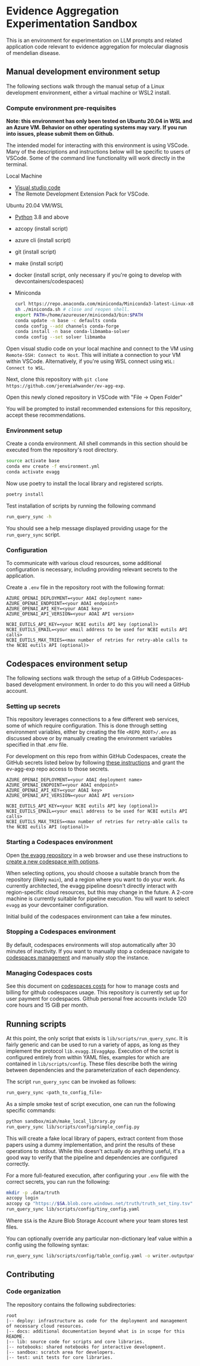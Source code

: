 # Evidence Aggregation Experimentation Sandbox

This is an environment for experimentation on LLM prompts and related application code relevant to evidence aggregation for molecular diagnosis of mendelian disease.

## Manual development environment setup

The following sections walk through the manual setup of a Linux development environment, either a virtual machine or WSL2 install.

### Compute environment pre-requisites

**Note: this environment has only been tested on Ubuntu 20.04 in WSL and an Azure VM. Behavior on other operating systems may vary. If you run into issues, please submit them on Github.**

The intended model for interacting with this environment is using VSCode. Many of the descriptions and instructions below will be specific to users of VSCode. Some of the command line functionality will work directly in the terminal.

Local Machine

- [Visual studio code](https://code.visualstudio.com/download)
- The Remote Development Extension Pack for VSCode.

Ubuntu 20.04 VM/WSL

- [Python](https://www.python.org/downloads/) 3.8 and above
- azcopy (install script)
- azure cli (install script)
- git (install script)
- make (install script)
- docker (install script, only necessary if you're going to develop with devcontainers/codespaces)
- Miniconda

    ```bash
    curl https://repo.anaconda.com/miniconda/Miniconda3-latest-Linux-x86_64.sh > miniconda.sh
    sh ./miniconda.sh # close and reopen shell.
    export PATH=/home/azureuser/miniconda3/bin:$PATH
    conda update -n base -c defaults conda
    conda config --add channels conda-forge
    conda install -n base conda-libmamba-solver
    conda config --set solver libmamba
    ```

Open visual studio code on your local machine and connect to the VM using `Remote-SSH: Connect to Host`. This will initiate a connection to your VM within VSCode. Alternatively, if you're using WSL connect using `WSL: Connect to WSL`.

Next, clone this repository with `git clone https://github.com/jeremiahwander/ev-agg-exp`.

Open this newly cloned repository in VSCode with "File -> Open Folder"

You will be prompted to install recommended extensions for this repository, accept these recommendations.

### Environment setup

Create a conda environment. All shell commands in this section should be executed from the repository's root directory.

```bash
source activate base
conda env create -f environment.yml
conda activate evagg
```

Now use poetry to install the local library and registered scripts.

```bash
poetry install
```

Test installation of scripts by running the following command

```bash
run_query_sync -h
```

You should see a help message displayed providing usage for the `run_query_sync` script.

### Configuration

To communicate with various cloud resources, some additional configuration is necessary, including providing relevant
secrets to the application.

Create a `.env` file in the repository root with the following format:

```text
AZURE_OPENAI_DEPLOYMENT=<your AOAI deployment name>
AZURE_OPENAI_ENDPOINT=<your AOAI endpoint>
AZURE_OPENAI_API_KEY=<your AOAI key>
AZURE_OPENAI_API_VERSION=<your AOAI API version>

NCBI_EUTILS_API_KEY=<your NCBI eutils API key (optional)>
NCBI_EUTILS_EMAIL=<your email address to be used for NCBI eutils API calls>
NCBI_EUTILS_MAX_TRIES=<max number of retries for retry-able calls to the NCBI eutils API (optional)>
```

## Codespaces environment setup

The following sections walk through the setup of a GitHub Codespaces-based development environment. In order to do this
you will need a GitHub account.

### Setting up secrets

This repository leverages connections to a few different web services, some of which require configuration. This is done
through setting environment variables, either by creating the file `<REPO_ROOT>/.env` as discussed above or by manually
creating the environment variables specified in that .env file.

For development on this repo from within GitHub Codespaces, create the GitHub secrets listed below by following
[these instructions](https://docs.github.com/en/codespaces/managing-your-codespaces/managing-secrets-for-your-codespaces)
and grant the ev-agg-exp repo access to those secrets.

```text
AZURE_OPENAI_DEPLOYMENT=<your AOAI deployment name>
AZURE_OPENAI_ENDPOINT=<your AOAI endpoint>
AZURE_OPENAI_API_KEY=<your AOAI key>
AZURE_OPENAI_API_VERSION=<your AOAI API version>

NCBI_EUTILS_API_KEY=<your NCBI eutils API key (optional)>
NCBI_EUTILS_EMAIL=<your email address to be used for NCBI eutils API calls>
NCBI_EUTILS_MAX_TRIES=<max number of retries for retry-able calls to the NCBI eutils API (optional)>
```

### Starting a Codespaces environment

Open [the evagg repository](https://github.com/jeremiahwander/ev-agg-exp) in a web browser and use these instructions to
[create a new codespace with options](https://docs.github.com/en/codespaces/developing-in-a-codespace/creating-a-codespace-for-a-repository).

When selecting options, you should choose a suitable branch from the repository (likely `main`), and a region where you
want to do your work. As currently architected, the evagg pipeline doesn't directly interact with region-specific cloud
resources, but this may change in the future. A 2-core machine is currently suitable for pipeline execution. You will want
to select `evagg` as your devcontainer configuration.

Initial build of the codespaces environment can take a few minutes.

### Stopping a Codespaces environment

By default, codespaces environments will stop automatically after 30 minutes of inactivity. If you want to manually stop
a codespace navigate to [codespaces management](https://github.com/codespaces) and manually stop the instance.

### Managing Codespaces costs

See this document on [codespaces costs](https://docs.github.com/en/billing/managing-billing-for-github-codespaces/about-billing-for-github-codespaces)
for how to manage costs and billing for github codespaces usage. This repository is currently set up for user payment for
codespaces. Github personal free accounts include 120 core hours and 15 GiB per month.

## Running scripts

At this point, the only script that exists is `lib/scripts/run_query_sync`. It is fairly generic and can be used to run
a variety of apps, as long as they implement the protocol `lib.evagg.IEvaggApp`. Execution of the script is configured
entirely from within YAML files, examples for which are contained in `lib/scripts/config`. These files describe both the
wiring between dependencies and the parameterization of each dependency.

The script `run_query_sync` can be invoked as follows:

```bash
run_query_sync <path_to_config_file>
```

As a simple smoke test of script execution, one can run the following specific commands:

```bash
python sandbox/miah/make_local_library.py
run_query_sync lib/scripts/config/simple_config.py
```

This will create a fake local library of papers, extract content from those papers using a dummy implementation, and
print the results of these operations to stdout. While this doesn't actually do anything useful, it's a good way to
verify that the pipeline and dependencies are configured correctly.

For a more full-featured execution, after configuring your `.env` file with the correct secrets, you can run the
following:

```bash
mkdir -p .data/truth
azcopy login
azcopy cp "https://$SA.blob.core.windows.net/truth/truth_set_tiny.tsv" .data/truth/truth_set_tiny.tsv
run_query_sync lib/scripts/config/tiny_config.yaml
```

Where `$SA` is the Azure Blob Storage Account where your team stores test files.

You can optionally override any particular non-dictionary leaf value within a config using the following syntax:

```bash
run_query_sync lib/scripts/config/table_config.yaml -o writer.outputpath:.out/override.tsv
```

## Contributing

### Code organization

The repository contains the following subdirectories:

```text
root
|-- deploy: infrastructure as code for the deployment and management of necessary cloud resources.
|-- docs: additional documentation beyond what is in scope for this README.
|-- lib: source code for scripts and core libraries.
|-- notebooks: shared notebooks for interactive development.
|-- sandbox: scratch area for developers.
|-- test: unit tests for core libraries.
```
